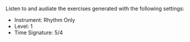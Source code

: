 Listen to and audiate the exercises generated with the following settings:

- Instrument: Rhythm Only
- Level: 1
- Time Signature: 5/4